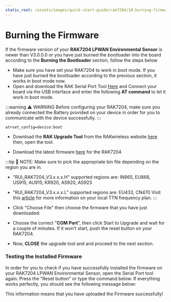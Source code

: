 ```yaml
---
static_root: /assets/images/quick-start-guide/rak7204/10.burning-firmware/
---
```

# Burning the Firmware

If the firmware version of your **RAK7204 LPWAN Environmental Sensor**  is newer than V3.0.0.0 or you have just burned the bootloader into the board according to the **Burning the Bootloader** section, follow the steps below

- Make sure you have set your RAK7204 to work in boot mode. If you have just burned the bootloader according to the previous section, it works in boot mode now. 
- Open and download the RAK Serial Port Tool [Here](https://downloads.rakwireless.com/en/LoRa/WisTrio-LoRa-RAK5205/Tools/RAK_SERIAL_PORT_TOOL_V1.2.1.zip) and Connect your board via the USB interface and enter the following **AT command** to let it work in boot mode.

:::warning ⚠️ WARNING
 Before configuring your RAK7204, make sure you already connected the Battery provided  on your device in order for you to communicate with the device successfully.
:::

```
at+set_config=device:boot
```

<rk-img
  :src="`${$frontmatter.static_root}/jvuee0euhsqbsdnkd7cw.jpg`"
  width="100%"
  figure-number="1"
  caption="Entering Boot Mode"
/>

- Download the **RAK Upgrade Tool** from the RAKwireless website [here](https://downloads.rakwireless.com/en/LoRa/RAK612-LoRaButton/Tools/RAK%20LoRaButton%20Upgrade%20Tool%20V1.0.zip) then, open the tool. 

<rk-img
  :src="`${$frontmatter.static_root}/txi7skysk8gtingjysud.jpg`"
  width="80%"
  figure-number="2"
  caption="RAK Upgrade Tool"
/>

- Download the latest firmware [here](https://downloads.rakwireless.com/en/LoRa/RAK7204/Firmware/) for the RAK7204

:::tip 📝 NOTE:
 Make sure to pick the appropriate bin file depending on the region you are in.
- "RUI_RAK7204_V3.x.x.x.H" supported regions are: IN865, EU868, US915, AU915, KR920, AS920, AS923
- "RUI_RAK7204_V3.x.x.x.L” supported regions are: EU433, CN470
Visit this [article](https://www.thethingsnetwork.org/docs/lorawan/frequencies-by-country.html) for more information on your local TTN frequency plan.
:::

- Click "Choose File" then choose the firmware that you have just downloaded: 

<rk-img
  :src="`${$frontmatter.static_root}/hs89oyvlean3zvhjxlwe.jpg`"
  width="80%"
  figure-number="3"
  caption="Choosing the Correct Firmware file"
/>

<rk-img
  :src="`${$frontmatter.static_root}/d5xgxy7cj8ic7qvglecl.jpg`"
  width="80%"
  figure-number="4"
  caption="Start Upgrade"
/>

- Choose the correct "**COM Port**", then click Start to Upgrade and wait for a couple of minutes. If it won't start, push the reset button on your RAK7204.

<rk-img
  :src="`${$frontmatter.static_root}/aqblsh1kqm0nud2obujb.jpg`"
  width="80%"
  figure-number="5"
  caption="Firmware Upgrading in Process"
/>

<rk-img
  :src="`${$frontmatter.static_root}/ih6llchh4ao5vxxjilyv.jpg`"
  width="80%"
  figure-number="6"
  caption="Firmware Upgrade Finished"
/>

- Now, **CLOSE** the upgrade tool and and proceed to the next section.

### Testing the Installed Firmware

In order for you to check if you have successfully installed the firmware on your RAK7204 LPWAN Environmental Sensor, open the Serial Port tool again. Press the "Reset button" or type the command below. If everything works  perfectly, you should see the following message below:

<rk-img
  :src="`${$frontmatter.static_root}/kyecdcrh2uznsuyqjoqv.jpg`"
  width="50%"
  figure-number="7"
  caption=" Restarting Your Device"
/>

This information means that you have uploaded the Firmware successfully!
